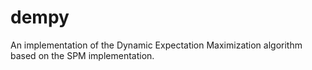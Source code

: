 # dempy
An implementation of the Dynamic Expectation Maximization algorithm based on the SPM implementation. 
